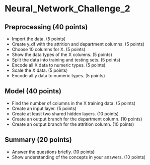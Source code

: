 # Neural_Network_Challenge_2

## Preprocessing (40 points)
- Import the data. (5 points)
- Create y_df with the attrition and department columns. (5 points)
- Choose 10 columns for X. (5 points)
- Show the data types of the X columns. (5 points)
- Split the data into training and testing sets. (5 points)
- Encode all X data to numeric types. (5 points)
- Scale the X data. (5 points)
- Encode all y data to numeric types. (5 points)

## Model (40 points)
- Find the number of columns in the X training data. (5 points)
- Create an input layer. (5 points)
- Create at least two shared hidden layers. (10 points)
- Create an output branch for the department column. (10 points)
- Create an output branch for the attrition column. (10 points)

## Summary (20 points)
- Answer the questions briefly. (10 points)
- Show understanding of the concepts in your answers. (10 points)